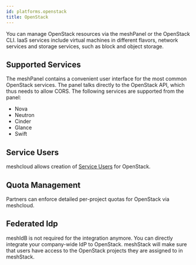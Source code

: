 ```yaml
---
id: platforms.openstack
title: OpenStack
---
```


You can manage OpenStack resources via the meshPanel or the OpenStack CLI. IaaS services include virtual machines in different flavors, network services and storage services, such as block and object storage.

## Supported Services

The meshPanel contains a convenient user interface for the most common OpenStack services. The panel talks directly
to the OpenStack API, which thus needs to allow CORS. The following services are supported from the panel:

- Nova
- Neutron
- Cinder
- Glance
- Swift

## Service Users

meshcloud allows creation of [Service Users](meshcloud.service-user.md) for OpenStack.

## Quota Management

Partners can enforce detailed per-project quotas for OpenStack via meshcloud.

## Federated Idp

meshIdB is not required for the integration anymore. You can directly integrate your company-wide IdP to OpenStack. meshStack will make sure that users have access to the OpenStack projects they are assigned to in meshStack.
